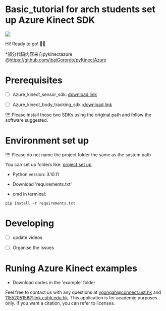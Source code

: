 # Basic_tutorial for arch students set up Azure Kinect SDK 
![](https://github.com/YueminGong/basic_study/blob/main/image/turtorial.png)


Hi! Ready to go! :whale::whale:

*部分代码内容来自pykinectazure @https://github.com/ibaiGorordo/pyKinectAzure

# Prerequisites
- [ ] Azure_kinect_sensor_sdk: [download link](https://github.com/microsoft/Azure-Kinect-Sensor-SDK/blob/develop/docs/usage.md)

- [ ] Azure_kinect_body_tracking_sdk :[download link](https://learn.microsoft.com/en-us/azure/kinect-dk/body-sdk-download)



:bangbang::bangbang: Please install those two SDKs using the original path and follow the software suggested. 

#  Environment set up

:bangbang::bangbang: Please do not name the project folder the same as the system path

You can set up folders like: 
[project set up](https://github.com/YueminGong/basic_study/blob/main/image/windows.png)

- Python version: 3.10.11
- Download 'requirements.txt'

- cmd in terminal:

```
pip install -r requirements.txt

```

# Developing
- [ ] update videos
- [ ] Organise the issues
 

# Runing Azure Kinect examples 

- Download codes in the 'example' folder

Feel free to contact us with any questions at ygongah@connect.ust.hk and 1155205158@link.cuhk.edu.hk. This application is for academic purposes only. If you want a citation, you can refer to licenses.







